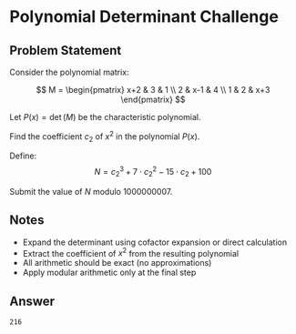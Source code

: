 # Polynomial Determinant Challenge

## Problem Statement

Consider the polynomial matrix:

$$
M = \begin{pmatrix}
x+2 & 3 & 1 \\
2 & x-1 & 4 \\
1 & 2 & x+3
\end{pmatrix}
$$

Let $P(x) = \det(M)$ be the characteristic polynomial.

Find the coefficient $c_2$ of $x^2$ in the polynomial $P(x)$.

Define:
$$N = c_2^3 + 7 \cdot c_2^2 - 15 \cdot c_2 + 100$$

Submit the value of $N$ modulo 1000000007.

## Notes

- Expand the determinant using cofactor expansion or direct calculation
- Extract the coefficient of $x^2$ from the resulting polynomial
- All arithmetic should be exact (no approximations)
- Apply modular arithmetic only at the final step

## Answer

```
216
```
